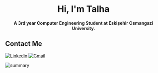 <div align="center">
<h1 align="center">Hi, I'm Talha</h1>
<h4 align="center">A 3rd year Computer Engineering Student at Eskişehir Osmangazi University.</h4>
</div>

## Contact Me
<a href="https://linkedin.com/in/tlhylmm"><img alt="Linkedin" title="Talha Yılmam Linkedin" src="https://img.shields.io/badge/LinkedIn-0077B5?style=for-the-badge&logo=linkedin&logoColor=white"></a>
<a href="mailto:tlhylmm@gmail.com"><img alt="Gmail" title="Talha Yılmam Gmail" src="https://img.shields.io/badge/Gmail-D14836?style=for-the-badge&logo=gmail&logoColor=white"></a>


<img align="center" src="https://github-readme-stats-sigma-five.vercel.app/api/top-langs/?username=tlhylmm&layout=compact&theme=gotham&hide=html&card_width=330" alt="summary" /></p>
